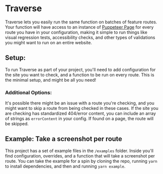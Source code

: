 # Traverse



Traverse lets you easily run the same function on batches of feature routes. Your function will have access to an instance of [Puppeteer Page](https://pptr.dev/#?product=Puppeteer&show=api-class-page) for every route you have in your configuration, making it simple to run things like visual regression tests, accessibility checks, and other types of validations you might want to run on an entire website.

## Setup:

To run Traverse as part of your project, you'll need to add configuration for the site you want to check, and a function to be run on every route. This is the minimal setup, and might be all you need!

### Additional Options:

It's possible there might be an issue with a route you're checking, and you might want to skip a route from being checked in these cases. If the site you are checking has standardized 404/error content, you can include an array of strings as `errorContent` in your config. If found on a page, the route will be skipped.

## Example: Take a screenshot per route

This project has a set of example files in the `/examples` folder. Inside you'll find configuration, overrides, and a function that will take a screenshot per route. You can take the example for a spin by cloning the repo, running `yarn` to install dependencies, and then and running `yarn example`.
